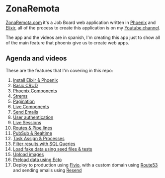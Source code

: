 # ZonaRemota

[ZonaRemota.com](https://ZonaRemota.com) it's a Job Board web application written in [Phoenix](https://phoenixframework.org) and [Elixir](https://elixir-lang.org), all of the process to create this application is on my [Youtube channel](https://www.youtube.com/@joselodev).

The app and the videos are in spanish, I'm creating this app just to show all of the main feature that phoenix give us to create web apps.

## Agenda and videos

These are the features that I'm covering in this repo:

 1. [Install Elixir & Phoenix](https://youtu.be/cWyYmW7aM1M)
 2. [Basic CRUD](https://youtu.be/ADh8tKTD5qU)
 3. [Phoenix Components](https://youtu.be/hTGrvcE2yzk)
 4. [Strems](https://youtu.be/GBkPkatF-T4)
 5. [Pagination](https://youtu.be/ttKKWBMUmgk)
 6. [Live Components](https://youtu.be/V5jtf4sAAfE)
 7. [Send Emails](https://youtu.be/WvieKQH2eIQ)
 8. [User authentication](https://youtu.be/eKugQyoF-IE)
 9. [Live Sessions](https://youtu.be/4oyU7vXzD3w)
 10. [Routes & Pipe lines](https://youtu.be/hOBc1-lyjWs)
 11. [PubSub & Realtime](https://youtu.be/9NDLps4GZFI)
 12. [Task Assign & Processes](https://youtu.be/CR8fuWMEB14) 
 13. [Filter results with SQL Queries](https://youtu.be/nj5jLEX1F4Q)
 14. [Load fake data using seed files & tests](https://youtu.be/qNBMbILef3Q)
 15. [Upload images](https://youtu.be/VGpxKj7pjOQ)
 16. [Preload data using Ecto](https://youtu.be/AyAZRhXXwew)
 17. Deploy to production using [Flyio](https://fly.io/), with a custom domain using [Route53](https://aws.amazon.com/route53/) and sending emails using [Resend](https://resend.com/)

